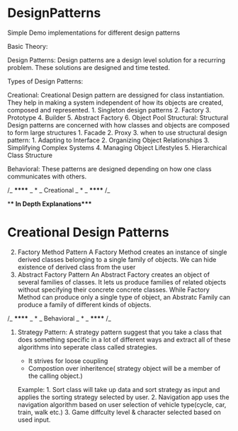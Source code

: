# DesignPatterns

Simple Demo implementations for different design patterns

Basic Theory:

Design Patterns:
Design patterns are a design level solution for a recurring problem. These solutions are designed and time tested.

Types of Design Patterns:

Creational:
Creational Design pattern are dessigned for class instantiation. They help in making a system independent of how its objects are created, composed and represented. 1. Singleton design patterns 2. Factory 3. Prototype 4. Builder 5. Abstract Factory 6. Object Pool
Structural:
Structural Design patterns are concerned with how classes and objects are composed to form large structures 1. Facade 2. Proxy 3.
when to use structural design pattern: 1. Adapting to Interface 2. Organizing Object Relationships 3. Simplifying Complex Systems 4. Managing Object Lifestyles 5. Hierarchical Class Structure

Behavioral:
These patterns are designed depending on how one class communicates with others.

/_
********************************\*\*\*\*********************************
_ \*
_ Creational _ \* _
********************************\*\*\*\*********************************
/_

\***\* In Depth Explanations\*\*\***

# Creational Design Patterns

2. Factory Method Pattern
   A Factory Method creates an instance of single derived classes belonging to a single family of objects.
   We can hide existence of derived class from the user
3. Abstract Factory Pattern
   An Abstract Factory creates an object of several families of classes.
   It lets us produce families of related objects without specifying their concrete concrete classes.
   While Factory Method can produce only a single type of object, an Abstratc Family can produce a family of different kinds of objects.

/_
********************************\*\*\*\*********************************
_ \*
_ Behavioral _ \* _
********************************\*\*\*\*********************************
/_

1. Strategy Pattern:
   A strategy pattern suggest that you take a class that does something specific in a lot of different ways and extract all of these algorithms into seperate class called strategies.

   - It strives for loose coupling
   - Compostion over inheritence( strategy object will be a member of the calling object.)

   Example: 1. Sort class will take up data and sort strategy as input and applies the sorting strategy selected by user. 2. Navigation app uses the navigation algorithm based on user selection of vehicle type(cycle, car, train, walk etc.) 3. Game diffculty level & character selected based on used input.

